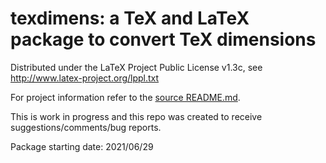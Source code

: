 texdimens: a TeX and LaTeX package to convert TeX dimensions
============================================================

Distributed under the LaTeX Project Public License v1.3c, see
http://www.latex-project.org/lppl.txt

For project information refer to the [source README.md](texdimens/README.md).

This is work in progress and this repo was created to receive
suggestions/comments/bug reports.

Package starting date: 2021/06/29

